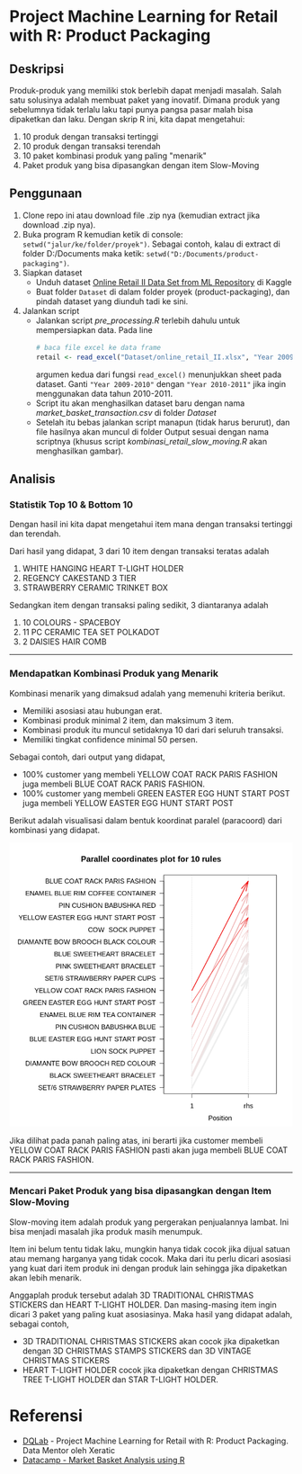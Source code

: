 # Project Machine Learning for Retail with R: Product Packaging
## Deskripsi
Produk-produk yang memiliki stok berlebih dapat menjadi masalah. Salah satu solusinya adalah membuat paket yang inovatif. Dimana produk yang sebelumnya tidak terlalu laku tapi punya pangsa pasar malah bisa dipaketkan dan laku.
Dengan skrip R ini, kita dapat mengetahui:
1. 10 produk dengan transaksi tertinggi
2. 10 produk dengan transaksi terendah
3. 10 paket kombinasi produk yang paling "menarik"
4. Paket produk yang bisa dipasangkan dengan item Slow-Moving

## Penggunaan
1. Clone repo ini atau download file .zip nya (kemudian extract jika download .zip nya).
2. Buka program R kemudian ketik di console: `setwd("jalur/ke/folder/proyek")`. Sebagai contoh, kalau di extract di folder D:/Documents maka ketik: `setwd("D:/Documents/product-packaging")`.
3. Siapkan dataset
    * Unduh dataset [Online Retail II Data Set from ML Repository](https://www.kaggle.com/mathchi/online-retail-ii-data-set-from-ml-repository) di Kaggle
    * Buat folder `Dataset` di dalam folder proyek (product-packaging), dan pindah dataset yang diunduh tadi ke sini.
4. Jalankan script
    * Jalankan script *pre_processing.R* terlebih dahulu untuk mempersiapkan data. Pada line
        ```R
        # baca file excel ke data frame
        retail <- read_excel("Dataset/online_retail_II.xlsx", "Year 2009-2010")
        ```
        argumen kedua dari fungsi `read_excel()` menunjukkan sheet pada dataset. Ganti `"Year 2009-2010"` dengan `"Year 2010-2011"` jika ingin menggunakan data tahun 2010-2011.
    * Script itu akan menghasilkan dataset baru dengan nama *market_basket_transaction.csv* di folder *Dataset*
    * Setelah itu bebas jalankan script manapun (tidak harus berurut), dan file hasilnya akan muncul di folder Output sesuai dengan nama scriptnya (khusus script *kombinasi_retail_slow_moving.R* akan menghasilkan gambar).

## Analisis

### Statistik Top 10 & Bottom 10
Dengan hasil ini kita dapat mengetahui item mana dengan transaksi tertinggi dan terendah.

Dari hasil yang didapat, 3 dari 10 item dengan transaksi teratas adalah
1. WHITE HANGING HEART T-LIGHT HOLDER
2. REGENCY CAKESTAND 3 TIER
3. STRAWBERRY CERAMIC TRINKET BOX

Sedangkan item dengan transaksi paling sedikit, 3 diantaranya adalah
1. 10 COLOURS - SPACEBOY
2. 11 PC CERAMIC TEA SET POLKADOT
3. 2 DAISIES HAIR COMB
---
### Mendapatkan Kombinasi Produk yang Menarik
Kombinasi menarik yang dimaksud adalah yang memenuhi kriteria berikut.
- Memiliki asosiasi atau hubungan erat.
- Kombinasi produk minimal 2 item, dan maksimum 3 item.
- Kombinasi produk itu muncul setidaknya 10 dari dari seluruh transaksi.
- Memiliki tingkat confidence minimal 50 persen.

Sebagai contoh, dari output yang didapat,
- 100% customer yang membeli YELLOW COAT RACK PARIS FASHION juga membeli BLUE COAT RACK PARIS FASHION.
- 100% customer yang membeli GREEN EASTER EGG HUNT START POST juga membeli YELLOW EASTER EGG HUNT START POST

Berikut adalah visualisasi dalam bentuk koordinat paralel (paracoord) dari kombinasi yang didapat.

![Visualisasi kombinasi produk](Output/paracoord-method.png)

Jika dilihat pada panah paling atas, ini berarti jika customer membeli YELLOW COAT RACK PARIS FASHION pasti akan juga membeli BLUE COAT RACK PARIS FASHION.

---
### Mencari Paket Produk yang bisa dipasangkan dengan Item Slow-Moving
Slow-moving item adalah produk yang pergerakan penjualannya lambat. Ini bisa menjadi masalah jika produk masih menumpuk.

Item ini belum tentu tidak laku, mungkin hanya tidak cocok jika dijual satuan atau memang harganya yang tidak cocok. Maka dari itu perlu dicari asosiasi yang kuat dari item produk ini dengan produk lain sehingga jika dipaketkan akan lebih menarik.

Anggaplah produk tersebut adalah 3D TRADITIONAL CHRISTMAS STICKERS dan HEART T-LIGHT HOLDER. Dan masing-masing item ingin dicari 3 paket yang paling kuat asosiasinya. Maka hasil yang didapat adalah, sebagai contoh,
- 3D TRADITIONAL CHRISTMAS STICKERS akan cocok jika dipaketkan dengan 3D CHRISTMAS STAMPS STICKERS dan 3D VINTAGE CHRISTMAS STICKERS
- HEART T-LIGHT HOLDER cocok jika dipaketkan dengan CHRISTMAS TREE T-LIGHT HOLDER dan STAR  T-LIGHT HOLDER.


# Referensi
- [DQLab](https://dqlab.id/) - Project Machine Learning for Retail with R: Product Packaging. Data Mentor oleh Xeratic
- [Datacamp - Market Basket Analysis using R](https://www.datacamp.com/community/tutorials/market-basket-analysis-r)
